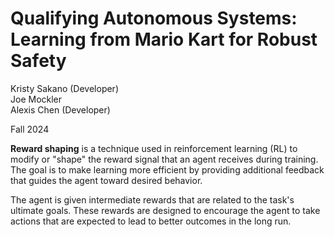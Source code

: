 # Qualifying Autonomous Systems: Learning from Mario Kart for Robust Safety

Kristy Sakano (Developer)  
Joe Mockler  
Alexis Chen (Developer)  

Fall 2024  


**Reward shaping** is a technique used in reinforcement learning (RL) to modify or "shape" the reward signal that an agent receives during training. The goal is to make learning more efficient by providing additional feedback that guides the agent toward desired behavior.  
  
The agent is given intermediate rewards that are related to the task's ultimate goals. These rewards are designed to encourage the agent to take actions that are expected to lead to better outcomes in the long run.
